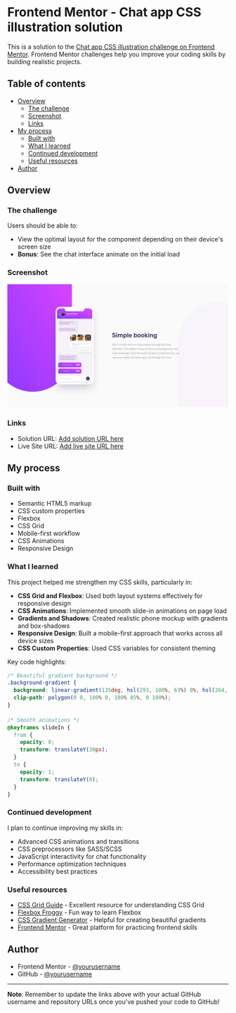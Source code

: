 # Frontend Mentor - Chat app CSS illustration solution

This is a solution to the [Chat app CSS illustration challenge on Frontend Mentor](https://www.frontendmentor.io/challenges/chat-app-css-illustration-O5auMkFqY). Frontend Mentor challenges help you improve your coding skills by building realistic projects. 

## Table of contents

- [Overview](#overview)
  - [The challenge](#the-challenge)
  - [Screenshot](#screenshot)
  - [Links](#links)
- [My process](#my-process)
  - [Built with](#built-with)
  - [What I learned](#what-i-learned)
  - [Continued development](#continued-development)
  - [Useful resources](#useful-resources)
- [Author](#author)

## Overview

### The challenge

Users should be able to:

- View the optimal layout for the component depending on their device's screen size
- **Bonus**: See the chat interface animate on the initial load

### Screenshot

![Desktop Screenshot](./design/desktop-design.jpg)

### Links

- Solution URL: [Add solution URL here](https://your-solution-url.com)
- Live Site URL: [Add live site URL here](https://your-live-site-url.com)

## My process

### Built with

- Semantic HTML5 markup
- CSS custom properties
- Flexbox
- CSS Grid
- Mobile-first workflow
- CSS Animations
- Responsive Design

### What I learned

This project helped me strengthen my CSS skills, particularly in:

- **CSS Grid and Flexbox**: Used both layout systems effectively for responsive design
- **CSS Animations**: Implemented smooth slide-in animations on page load
- **Gradients and Shadows**: Created realistic phone mockup with gradients and box-shadows
- **Responsive Design**: Built a mobile-first approach that works across all device sizes
- **CSS Custom Properties**: Used CSS variables for consistent theming

Key code highlights:

```css
/* Beautiful gradient background */
.background-gradient {
  background: linear-gradient(135deg, hsl(293, 100%, 63%) 0%, hsl(264, 100%, 61%) 100%);
  clip-path: polygon(0 0, 100% 0, 100% 85%, 0 100%);
}

/* Smooth animations */
@keyframes slideIn {
  from {
    opacity: 0;
    transform: translateY(30px);
  }
  to {
    opacity: 1;
    transform: translateY(0);
  }
}
```

### Continued development

I plan to continue improving my skills in:

- Advanced CSS animations and transitions
- CSS preprocessors like SASS/SCSS
- JavaScript interactivity for chat functionality
- Performance optimization techniques
- Accessibility best practices

### Useful resources

- [CSS Grid Guide](https://css-tricks.com/snippets/css/complete-guide-grid/) - Excellent resource for understanding CSS Grid
- [Flexbox Froggy](https://flexboxfroggy.com/) - Fun way to learn Flexbox
- [CSS Gradient Generator](https://cssgradient.io/) - Helpful for creating beautiful gradients
- [Frontend Mentor](https://www.frontendmentor.io/) - Great platform for practicing frontend skills

## Author

- Frontend Mentor - [@yourusername](https://www.frontendmentor.io/profile/yourusername)
- GitHub - [@yourusername](https://github.com/yourusername)

---

**Note**: Remember to update the links above with your actual GitHub username and repository URLs once you've pushed your code to GitHub!
